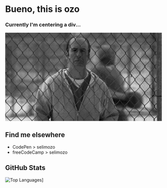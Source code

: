 # Bueno, this is ozo

### **Currently I'm centering a div...**
![phewGif](better-call-saul-phew.gif)

## Find me elsewhere

- CodePen > selimozo
- freeCodeCamp > selimozo

## GitHub Stats

![Top Languages](https://github-readme-stats.vercel.app/api/top-langs/?username=selimozo&layout=compact&theme=dark)]

